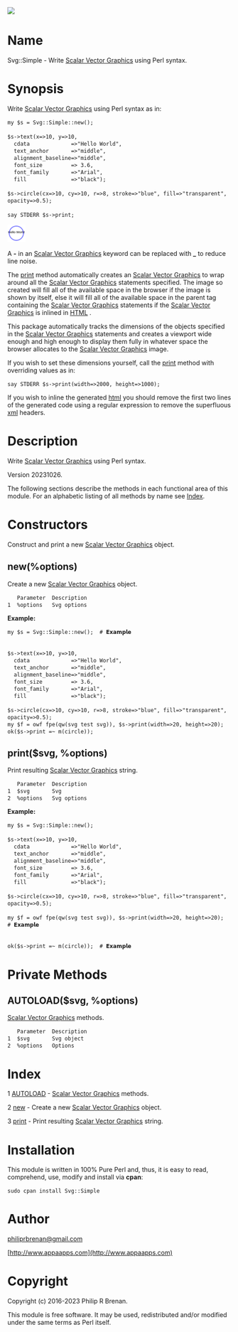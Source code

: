 <div>
    <p><a href="https://github.com/philiprbrenan/SvgSimple"><img src="https://github.com/philiprbrenan/SvgSimple/workflows/Test/badge.svg"></a>
</div>

# Name

Svg::Simple - Write [Scalar Vector Graphics](https://en.wikipedia.org/wiki/Scalable_Vector_Graphics) using Perl syntax.

# Synopsis

Write [Scalar Vector Graphics](https://en.wikipedia.org/wiki/Scalable_Vector_Graphics) using Perl syntax as in:

    my $s = Svg::Simple::new();

    $s->text(x=>10, y=>10,
      cdata             =>"Hello World",
      text_anchor       =>"middle",
      alignment_baseline=>"middle",
      font_size         => 3.6,
      font_family       =>"Arial",
      fill              =>"black");

    $s->circle(cx=>10, cy=>10, r=>8, stroke=>"blue", fill=>"transparent", opacity=>0.5);

    say STDERR $s->print;

<div>
    <img src="https://raw.githubusercontent.com/philiprbrenan/SvgSimple/main/lib/Svg/svg/test.svg">
</div>

A **-** in an [Scalar Vector Graphics](https://en.wikipedia.org/wiki/Scalable_Vector_Graphics)
keyword can be replaced with **\_** to reduce line noise.

The [print](https://metacpan.org/pod/print) method automatically creates an
[Scalar Vector Graphics](https://en.wikipedia.org/wiki/Scalable_Vector_Graphics) to wrap around
all the [Scalar Vector Graphics](https://en.wikipedia.org/wiki/Scalable_Vector_Graphics)
statements specified.  The image so created will fill all of the available
space in the browser if the image is shown by itself, else it will fill all of
the available space in the parent tag containing the
[Scalar Vector Graphics](https://en.wikipedia.org/wiki/Scalable_Vector_Graphics) statements if the
[Scalar Vector Graphics](https://en.wikipedia.org/wiki/Scalable_Vector_Graphics) is inlined in
[HTML](https://en.wikipedia.org/wiki/HTML) .

This package automatically tracks the dimensions of the objects specified in
the [Scalar Vector Graphics](https://en.wikipedia.org/wiki/Scalable_Vector_Graphics) statements
and creates a viewport wide enough and high enough to display them fully in
whatever space the browser allocates to the
[Scalar Vector Graphics](https://en.wikipedia.org/wiki/Scalable_Vector_Graphics) image.

If you wish to set these dimensions yourself, call the [print](https://metacpan.org/pod/print) method with
overriding values as in:

    say STDERR $s->print(width=>2000, height=>1000);

If you wish to inline the generated [html](https://en.wikipedia.org/wiki/HTML)
you should remove the first two lines of the generated code using a regular
expression to remove the superfluous [xml](https://en.wikipedia.org/wiki/XML)
headers.

# Description

Write [Scalar Vector Graphics](https://en.wikipedia.org/wiki/Scalable_Vector_Graphics) using Perl syntax.

Version 20231026.

The following sections describe the methods in each functional area of this
module.  For an alphabetic listing of all methods by name see [Index](#index).

# Constructors

Construct and print a new [Scalar Vector Graphics](https://en.wikipedia.org/wiki/Scalable_Vector_Graphics) object.

## new(%options)

Create a new [Scalar Vector Graphics](https://en.wikipedia.org/wiki/Scalable_Vector_Graphics) object.

       Parameter  Description
    1  %options   Svg options

**Example:**

    my $s = Svg::Simple::new();  # 𝗘𝘅𝗮𝗺𝗽𝗹𝗲


    $s->text(x=>10, y=>10,
      cdata             =>"Hello World",
      text_anchor       =>"middle",
      alignment_baseline=>"middle",
      font_size         => 3.6,
      font_family       =>"Arial",
      fill              =>"black");

    $s->circle(cx=>10, cy=>10, r=>8, stroke=>"blue", fill=>"transparent", opacity=>0.5);
    my $f = owf fpe(qw(svg test svg)), $s->print(width=>20, height=>20);
    ok($s->print =~ m(circle));

## print($svg, %options)

Print resulting [Scalar Vector Graphics](https://en.wikipedia.org/wiki/Scalable_Vector_Graphics) string.

       Parameter  Description
    1  $svg       Svg
    2  %options   Svg options

**Example:**

    my $s = Svg::Simple::new();

    $s->text(x=>10, y=>10,
      cdata             =>"Hello World",
      text_anchor       =>"middle",
      alignment_baseline=>"middle",
      font_size         => 3.6,
      font_family       =>"Arial",
      fill              =>"black");

    $s->circle(cx=>10, cy=>10, r=>8, stroke=>"blue", fill=>"transparent", opacity=>0.5);

    my $f = owf fpe(qw(svg test svg)), $s->print(width=>20, height=>20);  # 𝗘𝘅𝗮𝗺𝗽𝗹𝗲


    ok($s->print =~ m(circle));  # 𝗘𝘅𝗮𝗺𝗽𝗹𝗲

# Private Methods

## AUTOLOAD($svg, %options)

[Scalar Vector Graphics](https://en.wikipedia.org/wiki/Scalable_Vector_Graphics) methods.

       Parameter  Description
    1  $svg       Svg object
    2  %options   Options

# Index

1 [AUTOLOAD](#autoload) - [Scalar Vector Graphics](https://en.wikipedia.org/wiki/Scalable_Vector_Graphics) methods.

2 [new](#new) - Create a new [Scalar Vector Graphics](https://en.wikipedia.org/wiki/Scalable_Vector_Graphics) object.

3 [print](#print) - Print resulting [Scalar Vector Graphics](https://en.wikipedia.org/wiki/Scalable_Vector_Graphics) string.

# Installation

This module is written in 100% Pure Perl and, thus, it is easy to read,
comprehend, use, modify and install via **cpan**:

    sudo cpan install Svg::Simple

# Author

[philiprbrenan@gmail.com](mailto:philiprbrenan@gmail.com)

[http://www.appaapps.com](http://www.appaapps.com)

# Copyright

Copyright (c) 2016-2023 Philip R Brenan.

This module is free software. It may be used, redistributed and/or modified
under the same terms as Perl itself.
